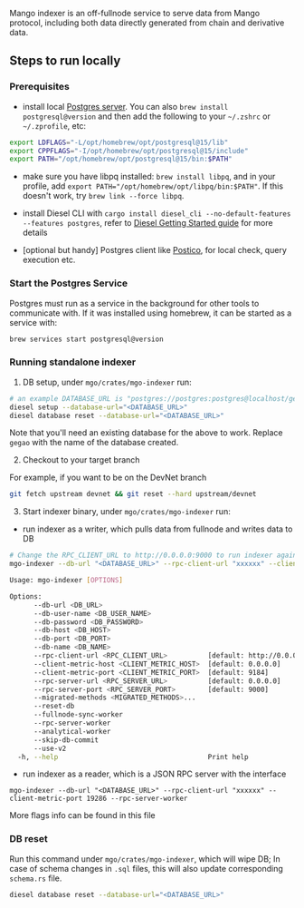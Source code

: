 Mango indexer is an off-fullnode service to serve data from Mango protocol, including both data directly generated from chain and derivative data.

## Steps to run locally
### Prerequisites
- install local [Postgres server](https://www.postgresql.org/download/). You can also `brew install postgresql@version` and then add the following to your `~/.zshrc` or `~/.zprofile`, etc:
```sh
export LDFLAGS="-L/opt/homebrew/opt/postgresql@15/lib"
export CPPFLAGS="-I/opt/homebrew/opt/postgresql@15/include"
export PATH="/opt/homebrew/opt/postgresql@15/bin:$PATH"
```
- make sure you have libpq installed: `brew install libpq`, and in your profile, add `export PATH="/opt/homebrew/opt/libpq/bin:$PATH"`. If this doesn't work, try `brew link --force libpq`.

- install Diesel CLI with `cargo install diesel_cli --no-default-features --features postgres`, refer to [Diesel Getting Started guide](https://diesel.rs/guides/getting-started) for more details
- [optional but handy] Postgres client like [Postico](https://eggerapps.at/postico2/), for local check, query execution etc.

### Start the Postgres Service

Postgres must run as a service in the background for other tools to communicate with.  If it was installed using homebrew, it can be started as a service with:

``` sh
brew services start postgresql@version
```

### Running standalone indexer
1. DB setup, under `mgo/crates/mgo-indexer` run:
```sh
# an example DATABASE_URL is "postgres://postgres:postgres@localhost/gegao"
diesel setup --database-url="<DATABASE_URL>"
diesel database reset --database-url="<DATABASE_URL>"
```
Note that you'll need an existing database for the above to work. Replace `gegao` with the name of the database created.

2. Checkout to your target branch

For example, if you want to be on the DevNet branch
```sh
git fetch upstream devnet && git reset --hard upstream/devnet
```
3. Start indexer binary, under `mgo/crates/mgo-indexer` run:
- run indexer as a writer, which pulls data from fullnode and writes data to DB
```sh
# Change the RPC_CLIENT_URL to http://0.0.0.0:9000 to run indexer against local validator & fullnode
mgo-indexer --db-url "<DATABASE_URL>" --rpc-client-url "xxxxxx" --client-metric-port 19285 --fullnode-sync-worker --reset-db

Usage: mgo-indexer [OPTIONS]

Options:
      --db-url <DB_URL>                          
      --db-user-name <DB_USER_NAME>              
      --db-password <DB_PASSWORD>                
      --db-host <DB_HOST>                        
      --db-port <DB_PORT>                        
      --db-name <DB_NAME>                        
      --rpc-client-url <RPC_CLIENT_URL>          [default: http://0.0.0.0:9000]
      --client-metric-host <CLIENT_METRIC_HOST>  [default: 0.0.0.0]
      --client-metric-port <CLIENT_METRIC_PORT>  [default: 9184]
      --rpc-server-url <RPC_SERVER_URL>          [default: 0.0.0.0]
      --rpc-server-port <RPC_SERVER_PORT>        [default: 9000]
      --migrated-methods <MIGRATED_METHODS>...   
      --reset-db                                 
      --fullnode-sync-worker                     
      --rpc-server-worker                        
      --analytical-worker                        
      --skip-db-commit                           
      --use-v2                                   
  -h, --help                                     Print help
```
- run indexer as a reader, which is a JSON RPC server with the interface
```
mgo-indexer --db-url "<DATABASE_URL>" --rpc-client-url "xxxxxx" --client-metric-port 19286 --rpc-server-worker
```
More flags info can be found in this file
### DB reset
Run this command under `mgo/crates/mgo-indexer`, which will wipe DB; In case of schema changes in `.sql` files, this will also update corresponding `schema.rs` file.
```sh
diesel database reset --database-url="<DATABASE_URL>"
```

